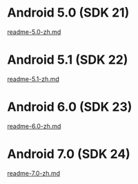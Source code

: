 # Android 5.0 (SDK 21)

[readme-5.0-zh.md](readme-5.0-zh.md)

# Android 5.1 (SDK 22)

[readme-5.1-zh.md](readme-5.1-zh.md)

# Android 6.0 (SDK 23)

[readme-6.0-zh.md](readme-6.0-zh.md)

# Android 7.0 (SDK 24)

[readme-7.0-zh.md](readme-7.0-zh.md)